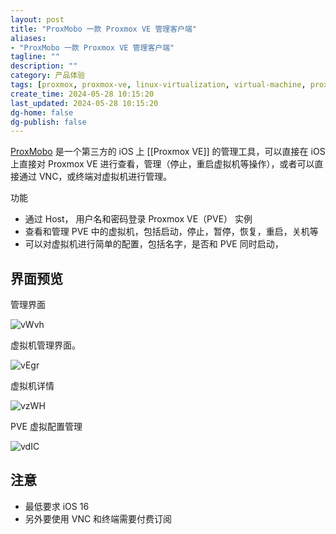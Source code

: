 ```yaml
---
layout: post
title: "ProxMobo 一款 Proxmox VE 管理客户端"
aliases:
- "ProxMobo 一款 Proxmox VE 管理客户端"
tagline: ""
description: ""
category: 产品体验
tags: [proxmox, proxmox-ve, linux-virtualization, virtual-machine, proxmobo, pve-client, ]
create_time: 2024-05-28 10:15:20
last_updated: 2024-05-28 10:15:20
dg-home: false
dg-publish: false
---
```


[ProxMobo](https://www.proxmobo.app/) 是一个第三方的 iOS 上 [[Proxmox VE]] 的管理工具，可以直接在 iOS 上直接对 Proxmox VE 进行查看，管理（停止，重启虚拟机等操作），或者可以直接通过 VNC，或终端对虚拟机进行管理。

功能

- 通过 Host， 用户名和密码登录 Proxmox VE（PVE） 实例
- 查看和管理 PVE 中的虚拟机，包括启动，停止，暂停，恢复，重启，关机等
- 可以对虚拟机进行简单的配置，包括名字，是否和 PVE 同时启动，

## 界面预览

管理界面

![vWvh](https://photo.einverne.info/images/2024/05/28/vWvh.png)

虚拟机管理界面。

![vEgr](https://photo.einverne.info/images/2024/05/28/vEgr.png)

虚拟机详情

![vzWH](https://photo.einverne.info/images/2024/05/28/vzWH.png)

PVE 虚拟配置管理

![vdIC](https://photo.einverne.info/images/2024/05/28/vdIC.png)

## 注意

- 最低要求 iOS 16
- 另外要使用 VNC 和终端需要付费订阅
